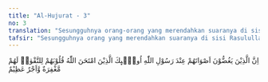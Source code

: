 ```yaml
---
title: "Al-Hujurat - 3"
no: 3
translation: "Sesungguhnya orang-orang yang merendahkan suaranya di sisi Rasulullah, mereka itulah orang-orang yang telah diuji hatinya oleh Allah untuk bertakwa. Mereka akan memperoleh ampunan dan pahala yang besar."
tafsir: "Sesungguhnya orang yang merendahkan suaranya di sisi Rasulullah saw setelah melatih diri dengan berbagai latihan yang ketat lagi berat, mereka itulah orang yang telah diuji hatinya oleh Allah untuk bertakwa. Mereka telah berhasil menyucikan diri mereka dengan berbagai usaha dan kesadaran serta bagi mereka ampunan dan pahala yang sangat besar.\n\nDiriwayatkan oleh Imam Ahmad dari Mujahid bahwa ada sebuah pertanyaan tertulis yang disampaikan kepada Umar, \"Wahai Amirul Mukminin, ada seorang laki-laki yang tidak suka akan kemaksiatan dan tidak mengerjakannya, dan seorang laki-laki lagi yang hatinya cenderung kepada kemaksiatan, tetapi ia tidak mengerjakannya. Manakah di antara kedua orang itu yang paling baik?\"\n\nUmar menjawab dengan tulisan pula, \"Sesungguhnya orang ya-ng hatinya cenderung kepada kemaksiatan, akan tetapi tidak mengerjakannya, mereka itulah orang-orang yang telah diuji hati mereka oleh Allah untuk bertakwa. Bagi mereka ampunan dan pahala yang besar.\""
---
```


اِنَّ الَّذِيْنَ يَغُضُّوْنَ اَصْوَاتَهُمْ عِنْدَ رَسُوْلِ اللّٰهِ اُولٰۤىِٕكَ الَّذِيْنَ امْتَحَنَ اللّٰهُ قُلُوْبَهُمْ لِلتَّقْوٰىۗ  لَهُمْ مَّغْفِرَةٌ وَّاَجْرٌ عَظِيْمٌ 
